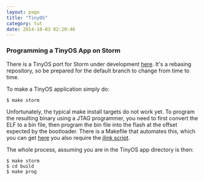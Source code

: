 ```yaml
---
layout: page
title: "TinyOS"
category: tut
date: 2014-10-03 02:20:46
---
```


### Programming a TinyOS App on Storm

There is a TinyOS port for Storm under development [here](https://github.com/SoftwareDefinedBuildings/stormport). It's a rebasing repository, so be prepared for the default branch to change from time to time.

To make a TinyOS application simply do:

```
$ make storm
```

Unfortunately, the typical make install targets do not work yet. To program the resulting binary using a JTAG programmer, you need to first convert the ELF to a bin file, then program the bin file into the flash at the offset expected by the bootloader. There is a Makefile that automates this, which you can get [here](http://storm.rocks/u/jtag/Makefile) you also require the [jlink script](http://storm.rocks/u/jtag/prog.jlink).

The whole process, assuming you are in the TinyOS app directory is then:

```
$ make storm
$ cd build
$ make prog
```



